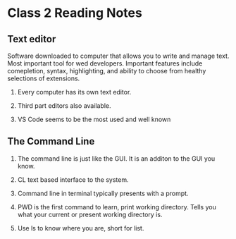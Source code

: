 # Class 2 Reading Notes

## Text editor

Software downloaded to computer that allows you to write and manage text. Most important tool for wed developers. Important features include comepletion, syntax, highlighting, and ability to choose from healthy selections of extensions.

1. Every computer has its own text editor.

2. Third part editors also available.

3. VS Code seems to be the most used and well known

## The Command Line

1. The command line is just like the GUI. It is an additon to the GUI you know.

2. CL text based interface to the system.

3. Command line in terminal typically presents with a prompt.

4. PWD is the first command to learn, print working directory. Tells you what your current or present working directory is.

5. Use ls to know where you are, short for list.